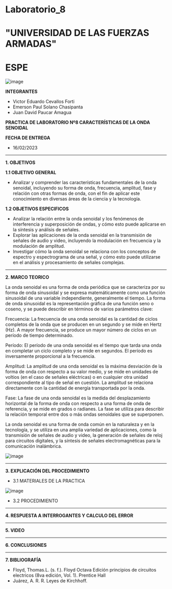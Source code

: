 # Laboratorio_8

# "UNIVERSIDAD DE LAS FUERZAS ARMADAS"
# ESPE

![image](https://user-images.githubusercontent.com/116772918/200762591-a164d8db-c02e-4269-8bb4-0bc4c810d79f.png)

**INTEGRANTES**
 
* Victor Eduardo Cevallos Forti
* Emerson Paul Solano Chasipanta
* Juan David Paucar Amagua


**PRACTICA DE LABORATORIO Nº8 CARACTERÍSTICAS DE LA ONDA SENOIDAL**

**FECHA DE ENTREGA**
* 16/02/2023
--------------------------------------------------------------------------------------------------------------------------------------------------------------------------------------

**1. OBJETIVOS**

**1.1  OBJETIVO GENERAL**

* Analizar y comprender las características fundamentales de la onda senoidal, incluyendo su forma de onda, frecuencia, amplitud, fase y relación con otras formas de onda, con el fin de aplicar este conocimiento en diversas áreas de la ciencia y la tecnología.

**1.2  OBJETIVOS ESPECIFICOS**

* Analizar la relación entre la onda senoidal y los fenómenos de interferencia y superposición de ondas, y cómo esto puede aplicarse en la síntesis y análisis de señales. 
* Explorar las aplicaciones de la onda senoidal en la transmisión de señales de audio y video, incluyendo la modulación en frecuencia y la modulación de amplitud.
* Investigar cómo la onda senoidal se relaciona con los conceptos de espectro y espectrograma de una señal, y cómo esto puede utilizarse en el análisis y procesamiento de señales complejas.

--------------------------------------------------------------------------------------------------------------------------------------------------------------------------------------
**2. MARCO TEORICO**


La onda senoidal es una forma de onda periódica que se caracteriza por su forma de onda sinusoidal y se expresa matemáticamente como una función sinusoidal de una variable independiente, generalmente el tiempo. La forma de onda sinusoidal es la representación gráfica de una función seno o coseno, y se puede describir en términos de varios parámetros clave:

Frecuencia: La frecuencia de una onda senoidal es la cantidad de ciclos completos de la onda que se producen en un segundo y se mide en Hertz (Hz). A mayor frecuencia, se produce un mayor número de ciclos en un período de tiempo determinado.

Período: El período de una onda senoidal es el tiempo que tarda una onda en completar un ciclo completo y se mide en segundos. El período es inversamente proporcional a la frecuencia.

Amplitud: La amplitud de una onda senoidal es la máxima desviación de la forma de onda con respecto a su valor medio, y se mide en unidades de voltios (en el caso de señales eléctricas) o en cualquier otra unidad correspondiente al tipo de señal en cuestión. La amplitud se relaciona directamente con la cantidad de energía transportada por la onda.

Fase: La fase de una onda senoidal es la medida del desplazamiento horizontal de la forma de onda con respecto a una forma de onda de referencia, y se mide en grados o radianes. La fase se utiliza para describir la relación temporal entre dos o más ondas senoidales que se superponen.

La onda senoidal es una forma de onda común en la naturaleza y en la tecnología, y se utiliza en una amplia variedad de aplicaciones, como la transmisión de señales de audio y video, la generación de señales de reloj para circuitos digitales, y la síntesis de señales electromagnéticas para la comunicación inalámbrica.

![image](https://user-images.githubusercontent.com/116772918/218926787-9f0d2778-cf14-4f2b-89ad-1d63c1c632b5.png)


--------------------------------------------------------------------------------------------------------------------------------------------------------------------------------------
**3. EXPLICACIÓN DEL PROCEDIMIENTO**

* 3.1 MATERIALES DE LA PRACTICA

![image](https://user-images.githubusercontent.com/116772918/218926687-564b6b81-bd2a-4ffe-9fb1-bd1595dbfb38.png)

* 3.2 PROCEDIMIENTO




--------------------------------------------------------------------------------------------------------------------------------------------------------------------------------------
**4. RESPUESTA A INTERROGANTES Y CALCULO DEL ERROR**




--------------------------------------------------------------------------------------------------------------------------------------------------------------------------------------

**5. VIDEO**



--------------------------------------------------------------------------------------------------------------------------------------------------------------------------------------

**6. CONCLUSIONES**




----------------------------------------------------------------------------------------------------------------------------------------------------------------------------------------

**7. BIBLIOGRAFÍA**
* Floyd, Thomas.L. (s. f.). Floyd Octava Edición principios de circuitos electricos (8va edición, Vol. 1). Prentice Hall
* Juárez, A. R. R. Leyes de Kirchhoff.

